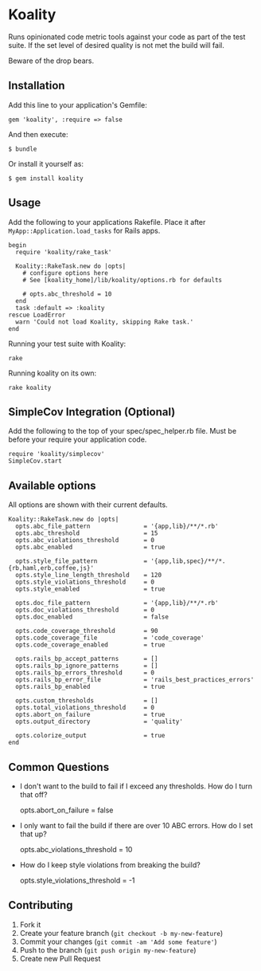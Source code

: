# Koality

Runs opinionated code metric tools against your code as part of the test
suite. If the set level of desired quality is not met the build will
fail.

Beware of the drop bears.

## Installation

Add this line to your application's Gemfile:

    gem 'koality', :require => false

And then execute:

    $ bundle

Or install it yourself as:

    $ gem install koality

## Usage

Add the following to your applications Rakefile. Place it after
`MyApp::Application.load_tasks` for Rails apps.

    begin
      require 'koality/rake_task'

      Koality::RakeTask.new do |opts|
        # configure options here
        # See [koality_home]/lib/koality/options.rb for defaults

        # opts.abc_threshold = 10
      end
      task :default => :koality
    rescue LoadError
      warn 'Could not load Koality, skipping Rake task.'
    end

Running your test suite with Koality:

    rake

Running koality on its own:

    rake koality 


## SimpleCov Integration (Optional)

Add the following to the top of your spec/spec_helper.rb file.
Must be before your require your application code.

    require 'koality/simplecov'
    SimpleCov.start

## Available options

All options are shown with their current defaults.

    Koality::RakeTask.new do |opts|
      opts.abc_file_pattern               = '{app,lib}/**/*.rb'
      opts.abc_threshold                  = 15
      opts.abc_violations_threshold       = 0
      opts.abc_enabled                    = true

      opts.style_file_pattern             = '{app,lib,spec}/**/*.{rb,haml,erb,coffee,js}'
      opts.style_line_length_threshold    = 120
      opts.style_violations_threshold     = 0
      opts.style_enabled                  = true

      opts.doc_file_pattern               = '{app,lib}/**/*.rb'
      opts.doc_violations_threshold       = 0
      opts.doc_enabled                    = false

      opts.code_coverage_threshold        = 90
      opts.code_coverage_file             = 'code_coverage'
      opts.code_coverage_enabled          = true

      opts.rails_bp_accept_patterns       = []
      opts.rails_bp_ignore_patterns       = []
      opts.rails_bp_errors_threshold      = 0
      opts.rails_bp_error_file            = 'rails_best_practices_errors'
      opts.rails_bp_enabled               = true

      opts.custom_thresholds              = []
      opts.total_violations_threshold     = 0
      opts.abort_on_failure               = true
      opts.output_directory               = 'quality'

      opts.colorize_output                = true
    end

## Common Questions

* I don't want to the build to fail if I exceed any thresholds. How do I
  turn that off?

    opts.abort_on_failure = false

* I only want to fail the build if there are over 10 ABC errors. How do
  I set that up?

    opts.abc_violations_threshold = 10

* How do I keep style violations from breaking the build?

    opts.style_violations_threshold = -1

## Contributing

1. Fork it
2. Create your feature branch (`git checkout -b my-new-feature`)
3. Commit your changes (`git commit -am 'Add some feature'`)
4. Push to the branch (`git push origin my-new-feature`)
5. Create new Pull Request
